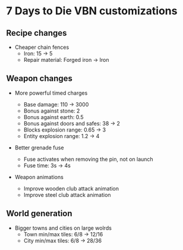 # 7 Days to Die VBN customizations

## Recipe changes
- Cheaper chain fences
    - Iron: 15 &rarr; 5
    - Repair material: Forged iron &rarr; Iron

## Weapon changes
- More powerful timed charges
    - Base damage: 110 &rarr; 3000
    - Bonus against stone: 2
    - Bonus against earth: 0.5
    - Bonus against doors and safes: 38 &rarr; 2
    - Blocks explosion range: 0.65 &rarr; 3
    - Entity explosion range: 1.2 &rarr; 4

- Better grenade fuse
    - Fuse activates when removing the pin, not on launch
    - Fuse time: 3s &rarr; 4s

- Weapon animations
    - Improve wooden club attack animation
    - Improve steel club attack animation

## World generation
- Bigger towns and cities on large wolrds
    - Town min/max tiles: 6/8 &rarr; 12/16
    - City min/max tiles: 6/8 &rarr; 28/36